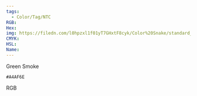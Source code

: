 ```yaml
---
tags:
  - Color/Tag/NTC
RGB:
Hex:
img: https://filedn.com/l0hpzxl1f01yT7GHxtF8cyk/Color%20Snake/standard_csv_to_svg//A4AF6E.svg
CMYK:
HSL:
Name:
---
```

Green Smoke
```palette
#A4AF6E
```
RGB
